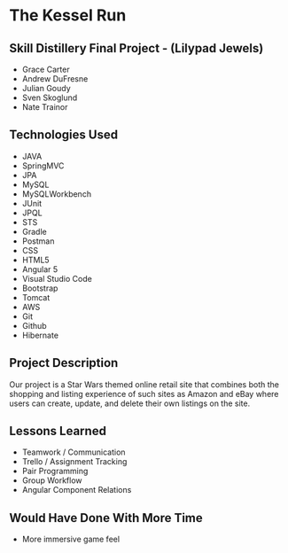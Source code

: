 # The Kessel Run

## Skill Distillery Final Project - (Lilypad Jewels)
<ul>
  <li>Grace Carter
  <li>Andrew DuFresne
  <li>Julian Goudy
  <li>Sven Skoglund
  <li>Nate Trainor
</ul>

## Technologies Used
<ul>
  <li>JAVA</li>
  <li>SpringMVC</li>
  <li>JPA</li>
  <li>MySQL</li>
  <li>MySQLWorkbench</li>
  <li>JUnit</li>
  <li>JPQL</li>
  <li>STS</li>
  <li>Gradle</li>
  <li>Postman</li>
  <li>CSS</li>
  <li>HTML5</li>
  <li>Angular 5</li>
  <li>Visual Studio Code</li>
  <li>Bootstrap</li>
  <li>Tomcat</li>
  <li>AWS</li>
  <li>Git</li>
  <li>Github</li>
  <li>Hibernate</li>
</ul>

## Project Description

Our project is a Star Wars themed online retail site that combines both the shopping and listing experience of such sites as Amazon and eBay where users can create, update, and delete their own listings on the site.

## Lessons Learned

* Teamwork / Communication<br>
* Trello / Assignment Tracking<br>
* Pair Programming<br>
* Group Workflow<br>
* Angular Component Relations<br>

## Would Have Done With More Time
* More immersive game feel<br>
